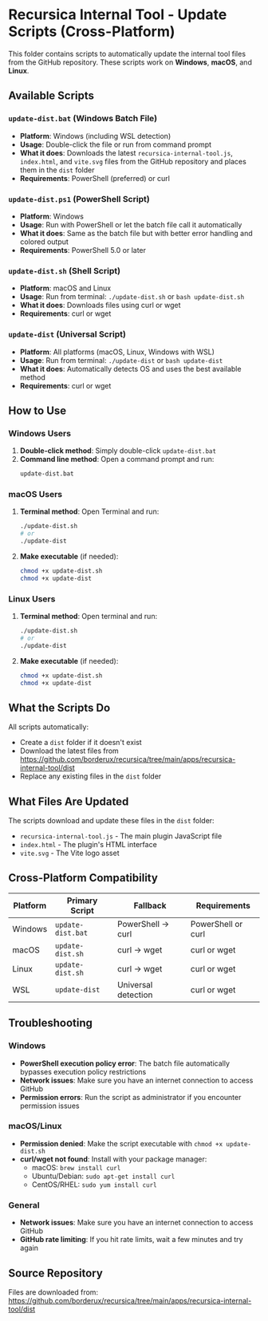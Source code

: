 # Recursica Internal Tool - Update Scripts (Cross-Platform)

This folder contains scripts to automatically update the internal tool files from the GitHub repository. These scripts work on **Windows**, **macOS**, and **Linux**.

## Available Scripts

### `update-dist.bat` (Windows Batch File)

- **Platform**: Windows (including WSL detection)
- **Usage**: Double-click the file or run from command prompt
- **What it does**: Downloads the latest `recursica-internal-tool.js`, `index.html`, and `vite.svg` files from the GitHub repository and places them in the `dist` folder
- **Requirements**: PowerShell (preferred) or curl

### `update-dist.ps1` (PowerShell Script)

- **Platform**: Windows
- **Usage**: Run with PowerShell or let the batch file call it automatically
- **What it does**: Same as the batch file but with better error handling and colored output
- **Requirements**: PowerShell 5.0 or later

### `update-dist.sh` (Shell Script)

- **Platform**: macOS and Linux
- **Usage**: Run from terminal: `./update-dist.sh` or `bash update-dist.sh`
- **What it does**: Downloads files using curl or wget
- **Requirements**: curl or wget

### `update-dist` (Universal Script)

- **Platform**: All platforms (macOS, Linux, Windows with WSL)
- **Usage**: Run from terminal: `./update-dist` or `bash update-dist`
- **What it does**: Automatically detects OS and uses the best available method
- **Requirements**: curl or wget

## How to Use

### Windows Users

1. **Double-click method**: Simply double-click `update-dist.bat`
2. **Command line method**: Open a command prompt and run:
   ```cmd
   update-dist.bat
   ```

### macOS Users

1. **Terminal method**: Open Terminal and run:
   ```bash
   ./update-dist.sh
   # or
   ./update-dist
   ```
2. **Make executable** (if needed):
   ```bash
   chmod +x update-dist.sh
   chmod +x update-dist
   ```

### Linux Users

1. **Terminal method**: Open terminal and run:
   ```bash
   ./update-dist.sh
   # or
   ./update-dist
   ```
2. **Make executable** (if needed):
   ```bash
   chmod +x update-dist.sh
   chmod +x update-dist
   ```

## What the Scripts Do

All scripts automatically:

- Create a `dist` folder if it doesn't exist
- Download the latest files from https://github.com/borderux/recursica/tree/main/apps/recursica-internal-tool/dist
- Replace any existing files in the `dist` folder

## What Files Are Updated

The scripts download and update these files in the `dist` folder:

- `recursica-internal-tool.js` - The main plugin JavaScript file
- `index.html` - The plugin's HTML interface
- `vite.svg` - The Vite logo asset

## Cross-Platform Compatibility

| Platform | Primary Script    | Fallback            | Requirements       |
| -------- | ----------------- | ------------------- | ------------------ |
| Windows  | `update-dist.bat` | PowerShell → curl   | PowerShell or curl |
| macOS    | `update-dist.sh`  | curl → wget         | curl or wget       |
| Linux    | `update-dist.sh`  | curl → wget         | curl or wget       |
| WSL      | `update-dist`     | Universal detection | curl or wget       |

## Troubleshooting

### Windows

- **PowerShell execution policy error**: The batch file automatically bypasses execution policy restrictions
- **Network issues**: Make sure you have an internet connection to access GitHub
- **Permission errors**: Run the script as administrator if you encounter permission issues

### macOS/Linux

- **Permission denied**: Make the script executable with `chmod +x update-dist.sh`
- **curl/wget not found**: Install with your package manager:
  - macOS: `brew install curl`
  - Ubuntu/Debian: `sudo apt-get install curl`
  - CentOS/RHEL: `sudo yum install curl`

### General

- **Network issues**: Make sure you have an internet connection to access GitHub
- **GitHub rate limiting**: If you hit rate limits, wait a few minutes and try again

## Source Repository

Files are downloaded from: https://github.com/borderux/recursica/tree/main/apps/recursica-internal-tool/dist
